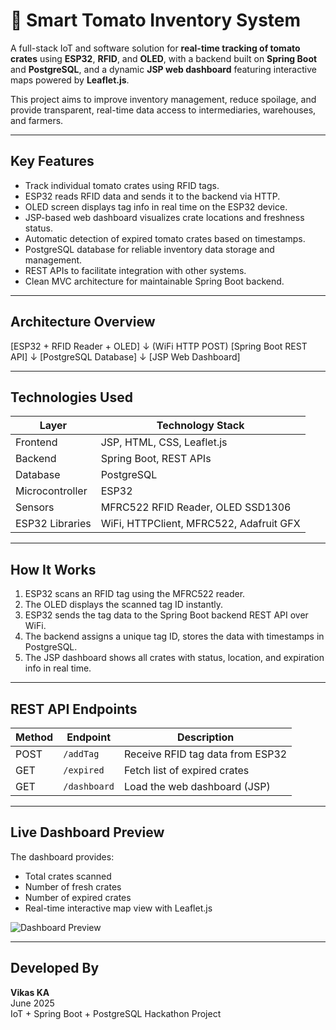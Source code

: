 # 🍅 Smart Tomato Inventory System

A full-stack IoT and software solution for **real-time tracking of tomato crates** using **ESP32**, **RFID**, and **OLED**, with a backend built on **Spring Boot** and **PostgreSQL**, and a dynamic **JSP web dashboard** featuring interactive maps powered by **Leaflet.js**.

This project aims to improve inventory management, reduce spoilage, and provide transparent, real-time data access to intermediaries, warehouses, and farmers.

---

## Key Features

- Track individual tomato crates using RFID tags.
- ESP32 reads RFID data and sends it to the backend via HTTP.
- OLED screen displays tag info in real time on the ESP32 device.
- JSP-based web dashboard visualizes crate locations and freshness status.
- Automatic detection of expired tomato crates based on timestamps.
- PostgreSQL database for reliable inventory data storage and management.
- REST APIs to facilitate integration with other systems.
- Clean MVC architecture for maintainable Spring Boot backend.

---

## Architecture Overview

[ESP32 + RFID Reader + OLED]
↓ (WiFi HTTP POST)
[Spring Boot REST API]
↓
[PostgreSQL Database]
↓
[JSP Web Dashboard]



---

## Technologies Used

| Layer          | Technology Stack                              |
|----------------|----------------------------------------------|
| Frontend       | JSP, HTML, CSS, Leaflet.js                    |
| Backend        | Spring Boot, REST APIs                        |
| Database       | PostgreSQL                                   |
| Microcontroller| ESP32                                        |
| Sensors        | MFRC522 RFID Reader, OLED SSD1306             |
| ESP32 Libraries| WiFi, HTTPClient, MFRC522, Adafruit GFX      |

---

## How It Works

1. ESP32 scans an RFID tag using the MFRC522 reader.  
2. The OLED displays the scanned tag ID instantly.  
3. ESP32 sends the tag data to the Spring Boot backend REST API over WiFi.  
4. The backend assigns a unique tag ID, stores the data with timestamps in PostgreSQL.  
5. The JSP dashboard shows all crates with status, location, and expiration info in real time.

---

## REST API Endpoints

| Method | Endpoint     | Description                   |
|--------|--------------|------------------------------|
| POST   | `/addTag`    | Receive RFID tag data from ESP32 |
| GET    | `/expired`   | Fetch list of expired crates      |
| GET    | `/dashboard` | Load the web dashboard (JSP)     |

---

## Live Dashboard Preview

The dashboard provides:

- Total crates scanned  
- Number of fresh crates  
- Number of expired crates  
- Real-time interactive map view with Leaflet.js  

![Dashboard Preview](https://github.com/user-attachments/assets/c508456b-4e97-4ec2-8cb2-20662924e5e4)

---

## Developed By

**Vikas KA**  
June 2025  
IoT + Spring Boot + PostgreSQL Hackathon Project
